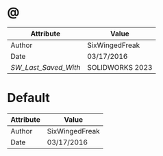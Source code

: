 # @
| Attribute | Value |
| ---  | ---     |
| Author | SixWingedFreak |
| Date | 03/17/2016 |
| _SW_Last_Saved_With_ | SOLIDWORKS 2023 |
# Default
| Attribute | Value |
| ---  | ---     |
| Author | SixWingedFreak |
| Date | 03/17/2016 |
